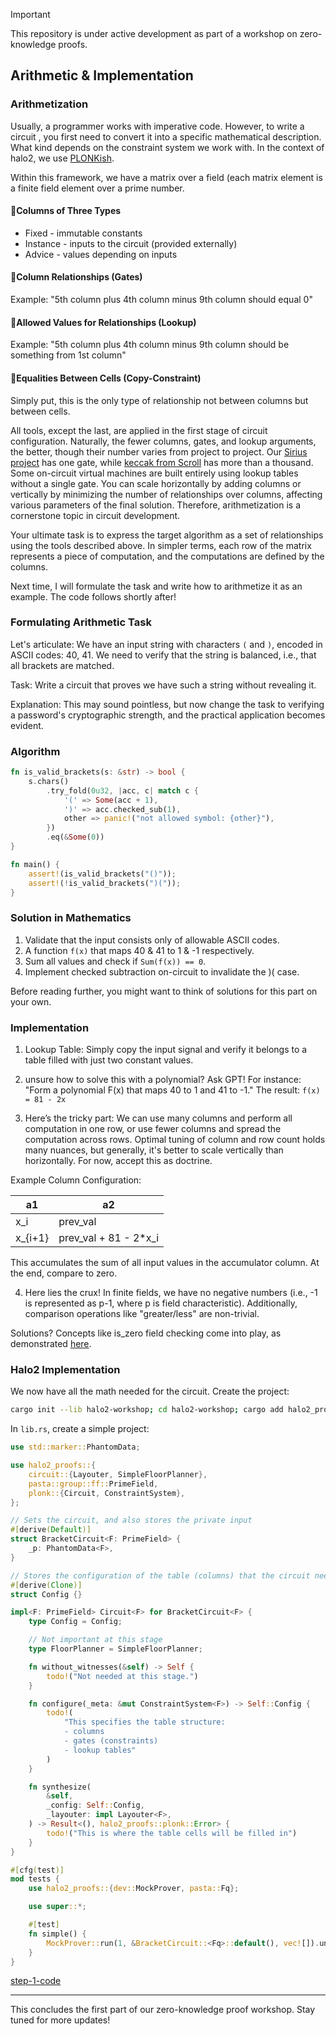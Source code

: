 
> [!IMPORTANT]
> This repository is under active development as part of a workshop on zero-knowledge proofs.

## Arithmetic & Implementation
### **Arithmetization**

Usually, a programmer works with imperative code. However, to write a circuit , you first need to convert it into a specific mathematical
description. What kind depends on the constraint system we work with. In the context
of halo2, we use [PLONKish](https://zcash.github.io/halo2/concepts/arithmetization.html).

Within this framework, we have a matrix over a field (each matrix element is a finite field element over a prime number.

#### 📍Columns of Three Types
- Fixed - immutable constants
- Instance - inputs to the circuit (provided externally)
- Advice - values depending on inputs

#### 📍Column Relationships (Gates)
Example: "5th column plus 4th column minus 9th column should equal 0"

#### 📍Allowed Values for Relationships (Lookup)
Example: "5th column plus 4th column minus 9th column should be something from 1st
column"

#### 📍Equalities Between Cells (Copy-Constraint)
Simply put, this is the only type of relationship not between columns but between
cells.

All tools, except the last, are applied in the first stage of circuit configuration. Naturally, the fewer columns, gates, and lookup arguments, the better, though their number varies from project to project. Our [Sirius project](https://github.com/snarkify/sirius/blob/main/src/main_gate.rs) has one gate, while [keccak from Scroll](https://github.com/scroll-tech/zkevm-circuits/tree/0a2da7f1b8f716375d35135a3bb8f436f40491f9/keccak256) has more than a thousand. Some on-circuit virtual machines are built entirely using lookup tables without a single gate. You can scale horizontally by adding columns or vertically by minimizing the number of relationships over columns, affecting various parameters of the final solution. Therefore, arithmetization is a cornerstone topic in circuit
development.

Your ultimate task is to express the target algorithm as a set of relationships using the tools described above. In simpler terms, each row of the matrix represents a piece of computation, and the computations are defined by the columns.

Next time, I will formulate the task and write how to arithmetize it as an example. The code follows shortly after!

### **Formulating Arithmetic Task**

Let's articulate: We have an input string with characters `(` and `)`, encoded in ASCII codes: 40, 41. We need to verify that the string is balanced, i.e., that all brackets are matched.

Task: Write a circuit that proves we have such a string without revealing it.

Explanation: This may sound pointless, but now change the task to verifying a password's cryptographic strength, and the practical application becomes evident.

### **Algorithm**

```rust
fn is_valid_brackets(s: &str) -> bool {
    s.chars()
        .try_fold(0u32, |acc, c| match c {
            '(' => Some(acc + 1),
            ')' => acc.checked_sub(1),
            other => panic!("not allowed symbol: {other}"),
        })
        .eq(&Some(0))
}

fn main() {
    assert!(is_valid_brackets("()"));
    assert!(!is_valid_brackets(")("));
}
```

### **Solution in Mathematics**

1. Validate that the input consists only of allowable ASCII codes.
2. A function `f(x)` that maps 40 & 41 to 1 & -1 respectively.
3. Sum all values and check if `Sum(f(x)) == 0`.
4. Implement checked subtraction on-circuit to invalidate the )( case.

Before reading further, you might want to think of solutions for this part on your
own.

### **Implementation**

1. Lookup Table: Simply copy the input signal and verify it belongs to a table filled with just two constant values.
  
2. unsure how to solve this with a polynomial? Ask GPT! For instance: "Form a polynomial F(x) that maps 40 to 1 and 41 to -1." The result: `f(x) = 81 - 2x`

3. Here’s the tricky part: We can use many columns and perform all computation in one row, or use fewer columns and spread the computation across rows. Optimal tuning of column and row count holds many nuances, but generally, it's better to scale vertically than horizontally. For now, accept this as doctrine.

Example Column Configuration:

| a1      | a2                    |
| ------- | --------------------- |
| x_i     | prev_val              |
| x_{i+1} | prev_val + 81 - 2*x_i |

This accumulates the sum of all input values in the accumulator column. At the end, compare to zero.

4. Here lies the crux! In finite fields, we have no negative numbers (i.e., -1 is represented as p-1, where p is field characteristic). Additionally, comparison operations like "greater/less" are non-trivial.

Solutions? Concepts like is_zero field checking come into play, as demonstrated [here](https://github.com/icemelon/halo2-examples/blob/master/src/is_zero.rs).

### **Halo2 Implementation**

We now have all the math needed for the circuit. Create the project:

```sh
cargo init --lib halo2-workshop; cd halo2-workshop; cargo add halo2_proofs
```

In `lib.rs`, create a simple project:

```rust
use std::marker::PhantomData;

use halo2_proofs::{
    circuit::{Layouter, SimpleFloorPlanner},
    pasta::group::ff::PrimeField,
    plonk::{Circuit, ConstraintSystem},
};

// Sets the circuit, and also stores the private input
#[derive(Default)]
struct BracketCircuit<F: PrimeField> {
    _p: PhantomData<F>,
}

// Stores the configuration of the table (columns) that the circuit needs
#[derive(Clone)]
struct Config {}

impl<F: PrimeField> Circuit<F> for BracketCircuit<F> {
    type Config = Config;

    // Not important at this stage
    type FloorPlanner = SimpleFloorPlanner;

    fn without_witnesses(&self) -> Self {
        todo!("Not needed at this stage.")
    }

    fn configure(_meta: &mut ConstraintSystem<F>) -> Self::Config {
        todo!(
            "This specifies the table structure:
            - columns
            - gates (constraints)
            - lookup tables"
        )
    }

    fn synthesize(
        &self,
        _config: Self::Config,
        _layouter: impl Layouter<F>,
    ) -> Result<(), halo2_proofs::plonk::Error> {
        todo!("This is where the table cells will be filled in")
    }
}

#[cfg(test)]
mod tests {
    use halo2_proofs::{dev::MockProver, pasta::Fq};

    use super::*;

    #[test]
    fn simple() {
        MockProver::run(1, &BracketCircuit::<Fq>::default(), vec![]).unwrap();
    }
}
```
[step-1-code](https://github.com/cyphersnake/halo2-workshop/blob/step-1/src/lib.rs)

---
This concludes the first part of our zero-knowledge proof workshop. Stay tuned for
more updates!
